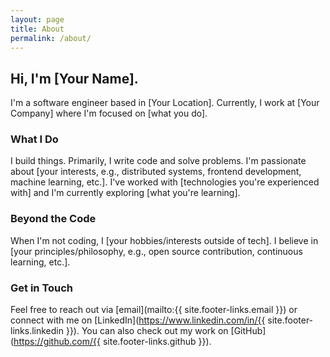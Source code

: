 ```yaml
---
layout: page
title: About
permalink: /about/
---
```


## Hi, I'm [Your Name].

I'm a software engineer based in [Your Location]. Currently, I work at [Your Company] where I'm focused on [what you do].

### What I Do

I build things. Primarily, I write code and solve problems. I'm passionate about [your interests, e.g., distributed systems, frontend development, machine learning, etc.]. I've worked with [technologies you're experienced with] and I'm currently exploring [what you're learning].

### Beyond the Code

When I'm not coding, I [your hobbies/interests outside of tech]. I believe in [your principles/philosophy, e.g., open source contribution, continuous learning, etc.].

### Get in Touch

Feel free to reach out via [email](mailto:{{ site.footer-links.email }}) or connect with me on [LinkedIn](https://www.linkedin.com/in/{{ site.footer-links.linkedin }}). You can also check out my work on [GitHub](https://github.com/{{ site.footer-links.github }}).